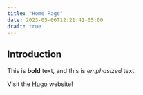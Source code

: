 ```yaml
---
title: "Home Page"
date: 2023-05-06T12:21:41-05:00
draft: true
---
```


## Introduction

This is **bold** text, and this is *emphasized* text.

Visit the [Hugo](https://gohugo.io) website!

